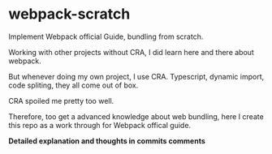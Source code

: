 # webpack-scratch
Implement Webpack official Guide, bundling from scratch.

Working with other projects without CRA, I did learn here and there about webpack. 

But whenever doing my own project, I use CRA. Typescript, dynamic import, code spliting, they all come out of box. 

CRA spoiled me pretty too well.

Therefore, too get a advanced knowledge about web bundling, here I create this repo as a work through for Webpack offical guide.

**Detailed explanation and thoughts in commits comments**


